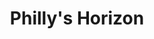 ---
pid: ch999
title: Philly's Horizon
location_transcription: Delaware River
coordinates: "[-75.141334544156, 39.92943511512]"
zipcode: '20878'
gen_neighborhood: 
neighborhood: 
outside_phl: 'Gaithersburg MD '
age: '36'
age_range: 30-39
instagram: 
image_file_name: ch_999.jpg
proposal_transcription: |-
  Philadelphia's Next great turning point.

  empty (to be discovered)—>
topic: History,Uplifting
topic_summary: 0, 0, 0
type: Sculpture Statue
keywords_other: plinth, abstract, future, turning point
credit: 
image_labels: 
twitter: 
facebook: 
permalink: "/monuments/ch999/"
layout: item-page
---